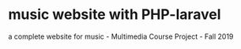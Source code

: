 # music website with PHP-laravel
a complete website for music - Multimedia Course Project - Fall 2019
